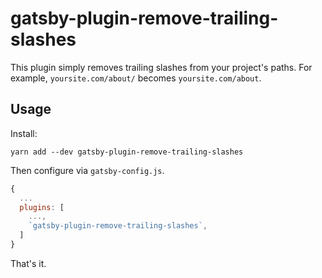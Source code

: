 # gatsby-plugin-remove-trailing-slashes

This plugin simply removes trailing slashes from your project's paths. For
example, `yoursite.com/about/` becomes `yoursite.com/about`.

## Usage

Install:

```
yarn add --dev gatsby-plugin-remove-trailing-slashes
```

Then configure via `gatsby-config.js`.

```js
{
  ...
  plugins: [
    ...,
    `gatsby-plugin-remove-trailing-slashes`,
  ]
}
```

That's it.
